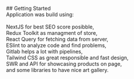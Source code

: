 <br/>
## Getting Started
<br/>
Application was build using:
<br/><br/>
NextJS for best SEO score posibble,
<br/>
Redux Toolkit as managment of store,
<br/>
React Query for fetching data from server,
<br/>
ESlint to analyze code and find problems,
<br/>
Gitlab helps a lot with pipelines,
<br/>
Tailwind CSS as great responsible and fast design,
<br/>
SWR and API for showcasing products on page,
<br/>
and some libraries to have nice art gallery.
<br/>

